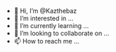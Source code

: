 - 👋 Hi, I’m @Kazthebaz
- 👀 I’m interested in ...
- 🌱 I’m currently learning ...
- 💞️ I’m looking to collaborate on ...
- 📫 How to reach me ...

<!---
Kazthebaz/Kazthebaz is a ✨ special ✨ repository because its `README.md` (this file) appears on your GitHub profile.
You can click the Preview link to take a look at your changes.
--->
